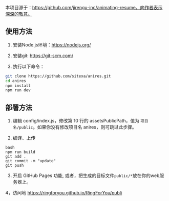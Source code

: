 本项目源于：https://github.com/jirengu-inc/animating-resume。向作者表示深深的敬意。

## 使用方法

1. 安装Node.js环境：https://nodejs.org/

2. 安装git: https://git-scm.com/

3. 执行以下命令：

``` bash
git clone https://github.com/sitexa/anires.git
cd anires
npm install
npm run dev
```

## 部署方法

1. 编辑 config/index.js，修改第 10 行的 assetsPublicPath，值为 `项目名/public`。如果你没有修改项目名 anires，则可跳过此步骤。

2. 编译、上传
    
``` 
bash
npm run build
git add .
git commit -m "update"
git push
```

3. 开启 GitHub Pages 功能, 或者，把生成的目标文件```public/*```放在你的web服务器上。

4，访问地 https://ringforyou.github.io/RingForYou/publi
